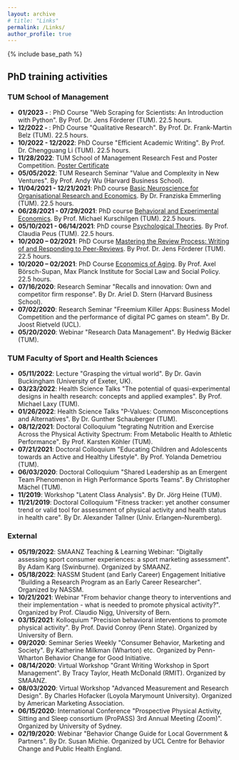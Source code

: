 ```yaml
---
layout: archive
# title: "Links"
permalink: /Links/
author_profile: true
---
```

{% include base_path %}


## PhD training activities

### TUM School of Management
* <b>01/2023 - </b>: PhD Course "Web Scraping for Scientists: An Introduction with Python". By Prof. Dr. Jens Förderer (TUM). 22.5 hours.
* <b>12/2022 - </b>: PhD Course "Qualitative Research". By Prof. Dr. Frank-Martin Belz (TUM). 22.5 hours.
* <b>10/2022 - 12/2022</b>: PhD Course "Efficient Academic Writing". By Prof. Dr. Chengguang Li (TUM). 22.5 hours.
* <b>11/28/2022</b>: TUM School of Management Research Fest and Poster Competition. [Poster Certificate](https://padlet.com/tumsom/postercompetition22)
* <b>05/05/2022</b>: TUM Research Seminar "Value and Complexity in New Ventures". By Prof. Andy Wu (Harvard Business School).
* <b>11/04/2021 - 12/21/2021</b>: PhD course [Basic Neuroscience for Organisational Research and Economics](https://www.wi.tum.de/wp-content/uploads/2016/09/Syllabus_basicNS2021.pdf). By Dr. Franziska Emmerling (TUM). 22.5 hours.
* <b>06/28/2021 - 07/29/2021</b>: PhD course [Behavioral and Experimental Economics](https://www.wi.tum.de/wp-content/uploads/2016/09/Syllabus_BehavExpEcon_210329.pdf). By Prof. Michael Kurschilgen (TUM). 22.5 hours.
* <b>05/10/2021 - 06/14/2021</b>: PhD course [Psychological Theories](https://www.wi.tum.de/wp-content/uploads/2016/09/Syllabus_Psychological-Theories_Fall2021.pdf). By Prof. Claudia Peus (TUM). 22.5 hours.
* <b>10/2020 – 02/2021</b>: PhD Course [Mastering the Review Process: Writing of and Responding to Peer-Reviews](https://www.wi.tum.de/wp-content/uploads/2016/09/Syllabus_Mastering-the-Review-Process_update.pdf). By Prof. Dr. Jens Förderer (TUM). 22.5 hours.
* <b>10/2020 – 02/2021</b>: PhD Course [Economics of Aging](https://www.wi.tum.de/wp-content/uploads/2016/09/Syllabus_Economics_of_Aging.pdf). By Prof. Axel Börsch-Supan, Max Planck Institute for Social Law and Social Policy. 22.5 hours.
* <b>07/16/2020</b>: Research Seminar "Recalls and innovation: Own and competitor firm response". By Dr. Ariel D. Stern (Harvard Business School).
* <b>07/02/2020</b>: Research Seminar "Freemium Killer Apps: Business Model Competition and the performance of digital PC games on steam". By Dr. Joost Rietveld (UCL).
* <b>05/20/2020</b>: Webinar "Research Data Management". By Hedwig Bäcker (TUM).


### TUM Faculty of Sport and Health Sciences
* <b>05/11/2022</b>: Lecture "Grasping the virtual world". By Dr. Gavin Buckingham (University of Exeter, UK).
* <b>03/23/2022</b>: Health Science Talks "The potential of quasi-experimental designs in health research: concepts and applied examples". By Prof. Michael Laxy  (TUM).
* <b>01/26/2022</b>: Health Science Talks "P-Values: Common Misconceptions and Alternatives". By Dr. Gunther Schauberger (TUM).
* <b>08/12/2021</b>: Doctoral Colloquium "tegrating Nutrition and Exercise Across the Physical Activity Spectrum: From Metabolic Health to Athletic Performance". By Prof. Karsten Köhler (TUM).
* <b>07/21/2021</b>: Doctoral Colloquium "Educating Children and Adolescents towards an Active and Healthy Lifestyle". By Prof. Yolanda Demetriou (TUM).
* <b>06/03/2020</b>: Doctoral Colloquium "Shared Leadership as an Emergent Team Phenomenon in High Performance Sports Teams". By Christopher Mächel (TUM).
* <b>11/2019</b>:	Workshop "Latent Class Analysis". By Dr. Jörg Heine (TUM).
* <b>11/21/2019</b>: Doctoral Colloquium "Fitness tracker: yet another consumer trend or valid tool for assessment of physical activity and health status in health care". By Dr. Alexander Tallner (Univ. Erlangen–Nuremberg).

### External
* <b>05/19/2022</b>: SMAANZ Teaching & Learning Webinar: "Digitally assessing sport consumer experiences: a sport marketing assessment". By Adam Karg (Swinburne). Organized by SMAANZ.
* <b>05/18/2022</b>: NASSM Student (and Early Career) Engagement Initiative "Building a Research Program as an Early Career Researcher". Organized by NASSM.
* <b>10/21/2021</b>: Webinar "From behavior change theory to interventions and their implementation - what is needed to promote physical activity?". Organized by Prof. Claudio Nigg, University of Bern.
* <b>03/15/2021</b>: Kolloquium "Precision behavioral interventions to promote physical activity". By Prof. David Conroy (Penn State). Organized by University of Bern.
* <b>09/2020</b>: Seminar Series Weekly "Consumer Behavior, Marketing and Society". By Katherine Milkman (Wharton) etc. Organized by Penn-Wharton Behavior Change for Good Initiative.
* <b>08/14/2020</b>: Virtual Workshop "Grant Writing Workshop in Sport Management". By Tracy Taylor, Heath McDonald (RMIT). Organized by SMAANZ.
* <b>08/03/2020</b>: Virtual Workshop "Advanced Measurement and Research Design". By Charles Hofacker (Loyola Marymount University). Organized by American Marketing Association.
* <b>06/15/2020</b>: International Conference "Prospective Physical Activity, Sitting and Sleep consortium (ProPASS) 3rd Annual Meeting (Zoom)". Organized by University of Sydney.
* <b>02/19/2020</b>: Webinar "Behavior Change Guide for Local Government & Partners". By Dr. Susan Michie. Organized by UCL Centre for Behavior Change and Public Health England.
